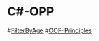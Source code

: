 # C#-OPP
#[FilterByAge](https://github.com/Zlatko33Kamenov/C--OPP/tree/main/FilterByAge)
#[OOP-Principles](https://github.com/Zlatko33Kamenov/C-OOP/tree/main/Principles)
